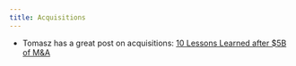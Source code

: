 ```yaml
---
title: Acquisitions
---
```


* Tomasz has a great post on acquisitions: [10 Lessons Learned after $5B of M\&A](https://www.tomtunguz.com/what-ive-learned-ma/)



          